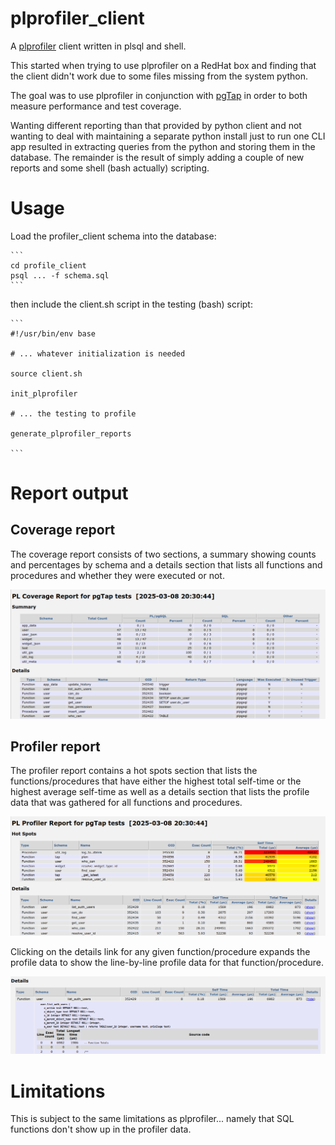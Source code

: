 # plprofiler_client

A [plprofiler](https://github.com/bigsql/plprofiler) client written in plsql and shell.

This started when trying to use plprofiler on a RedHat box and finding that the
client didn't work due to some files missing from the system python.

The goal was to use plprofiler in conjunction with
[pgTap](https://github.com/theory/pgtap) in order to both measure performance and
test coverage.

Wanting different reporting than that provided by python client and not wanting
to deal with maintaining a separate python install just to run one CLI app
resulted in extracting queries from the python and storing them in the
database. The remainder is the result of simply adding a couple of new reports
and some shell (bash actually) scripting.

# Usage

Load the profiler_client schema into the database:

    ```
    cd profile_client
    psql ... -f schema.sql
    ```

then include the client.sh script in the testing (bash) script:

    ```
    #!/usr/bin/env base

    # ... whatever initialization is needed

    source client.sh

    init_plprofiler

    # ... the testing to profile

    generate_plprofiler_reports

    ```

# Report output

## Coverage report

The coverage report consists of two sections, a summary showing counts and
percentages by schema and a details section that lists all functions and
procedures and whether they were executed or not.

![Coverage report](doc/coverage.png)

## Profiler report

The profiler report contains a hot spots section that lists the
functions/procedures that have either the highest total self-time or the
highest average self-time as well as a details section that lists the profile
data that was gathered for all functions and procedures.

![Profile report](doc/profile.png)

Clicking on the details link for any given function/procedure expands the
profile data to show the line-by-line profile data for that function/procedure.

![Profile detail](doc/profile_detail.png)

# Limitations

This is subject to the same limitations as plprofiler... namely that SQL
functions don't show up in the profiler data.
